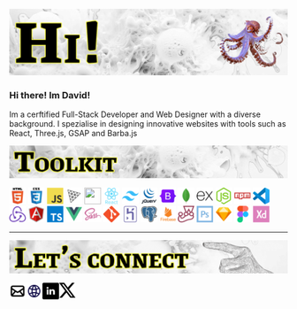 ![](https://github.com/DavidJFigueroa/DavidJFigueroa/blob/main/assets/GithubHeader1.png)

### Hi there! Im David!

Im a cerftified Full-Stack Developer and Web Designer with a diverse background. I spezialise in designing innovative websites with tools such as React, Three.js, GSAP and Barba.js

![](https://github.com/DavidJFigueroa/DavidJFigueroa/blob/main/assets/GithubHeader2.png)

<img src="https://github.com/devicons/devicon/blob/master/icons/html5/html5-original-wordmark.svg" width="30" height="30"/> <img src="https://github.com/devicons/devicon/blob/master/icons/css3/css3-original-wordmark.svg" width="30" height="30" /> <img src="https://github.com/devicons/devicon/blob/master/icons/javascript/javascript-original.svg" width="30" height="30" /> <img src="https://github.com/devicons/devicon/blob/master/icons/threejs/threejs-original.svg" width="30" height="30" /> <img src="https://cdn.worldvectorlogo.com/logos/gsap-greensock.svg" width="30" height="30" /> <img src="https://github.com/devicons/devicon/blob/master/icons/react/react-original-wordmark.svg" width="30" height="30" /> <img src="https://github.com/devicons/devicon/blob/master/icons/tailwindcss/tailwindcss-plain.svg" width="30" height="30" /> <img src="https://github.com/devicons/devicon/blob/master/icons/jquery/jquery-original-wordmark.svg" width="30" height="30" /> <img src="https://github.com/devicons/devicon/blob/master/icons/bootstrap/bootstrap-original.svg" width="30" height="30" /> <img src="https://github.com/devicons/devicon/blob/master/icons/mongodb/mongodb-original.svg" width="30" height="30" /> <img src="https://github.com/devicons/devicon/blob/master/icons/express/express-original.svg" width="30" height="30" /> <img src="https://github.com/devicons/devicon/blob/master/icons/nodejs/nodejs-original.svg" width="30" height="30" /> <img src="https://github.com/devicons/devicon/blob/master/icons/npm/npm-original-wordmark.svg" width="30" height="30" /> <img src="https://github.com/devicons/devicon/blob/master/icons/vscode/vscode-original.svg" width="30" height="30" /> <img src="https://github.com/devicons/devicon/blob/master/icons/redux/redux-original.svg" width="30" height="30" /> <img src="https://github.com/devicons/devicon/blob/master/icons/angularjs/angularjs-original.svg" width="30" height="30" /> <img src="https://github.com/devicons/devicon/blob/master/icons/typescript/typescript-plain.svg" width="30" height="30" /> <img src="https://github.com/devicons/devicon/blob/master/icons/vuejs/vuejs-original.svg" width="30" height="30" /> <img src="https://github.com/devicons/devicon/blob/master/icons/sass/sass-original.svg" width="30" height="30" /> <img src="https://github.com/devicons/devicon/blob/master/icons/git/git-original.svg" width="30" height="30" /> <img src="https://github.com/devicons/devicon/blob/master/icons/heroku/heroku-original.svg" width="30" height="30" /> <img src="https://github.com/devicons/devicon/blob/master/icons/postgresql/postgresql-original.svg" width="30" height="30" /> <img src="https://github.com/devicons/devicon/blob/master/icons/firebase/firebase-plain-wordmark.svg" width="30" height="30" /> <img src="https://github.com/devicons/devicon/blob/master/icons/jest/jest-plain.svg" width="30" height="30" /> <img src="https://github.com/devicons/devicon/blob/master/icons/photoshop/photoshop-line.svg" width="30" height="30" /> <img src="https://github.com/devicons/devicon/blob/master/icons/sketch/sketch-original.svg" width="30" height="30" /> <img src="https://github.com/devicons/devicon/blob/master/icons/figma/figma-original.svg" width="30" height="30"/> <img src="https://github.com/devicons/devicon/blob/master/icons/xd/xd-plain.svg" width="30" height="30"/>


---

![](https://github.com/DavidJFigueroa/DavidJFigueroa/blob/main/assets/GithubHeader3.png)

[<img align="left" alt="send me an email"  width="30" src="https://github.com/DavidJFigueroa/DavidJFigueroa/blob/main/assets/mail.svg" />](mailto:mail@davidjfigueroa.com)
[<img align="left" alt="website"  width="30" src="https://github.com/DavidJFigueroa/DavidJFigueroa/blob/main/assets/web.svg" />](https://davidjfigueroa.com)
[<img align="left" alt="linkedin"  width="30" src="https://github.com/DavidJFigueroa/DavidJFigueroa/blob/main/assets/linkedin.svg" />](https://www.linkedin.com/in/david-j-figueroa/)
[<img align="left" alt="x"  width="30" src="https://github.com/DavidJFigueroa/DavidJFigueroa/blob/main/assets/x.svg" />](https://twitter.com/DavidJ_Figueroa)
